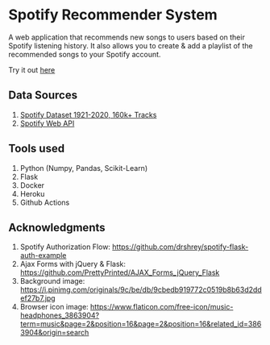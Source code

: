 # Spotify Recommender System

A web application that recommends new songs to users based on their Spotify listening history. It also allows you to create & add a playlist of the recommended songs to your Spotify account.

Try it out <a href="spotifyrecommendersystem.herokuapp.com">here</a>

## Data Sources

1. <a href="https://www.kaggle.com/yamaerenay/spotify-dataset-19212020-160k-tracks?select=data.csv">Spotify Dataset 1921-2020, 160k+ Tracks</a>
2. <a href="https://developer.spotify.com/documentation/web-api/">Spotify Web API</a>

## Tools used
1. Python (Numpy, Pandas, Scikit-Learn)
2. Flask
3. Docker
4. Heroku
5. Github Actions

## Acknowledgments
1. Spotify Authorization Flow: <a href="https://github.com/drshrey/spotify-flask-auth-example">https://github.com/drshrey/spotify-flask-auth-example</a>
2. Ajax Forms with jQuery & Flask: <a href="https://github.com/PrettyPrinted/AJAX_Forms_jQuery_Flask">https://github.com/PrettyPrinted/AJAX_Forms_jQuery_Flask</a>
3. Background image: <a href="https://i.pinimg.com/originals/9c/be/db/9cbedb919772c0519b8b63d2ddef27b7.jpg">https://i.pinimg.com/originals/9c/be/db/9cbedb919772c0519b8b63d2ddef27b7.jpg</a>
4. Browser icon image: <a href="https://www.flaticon.com/free-icon/music-headphones_3863904?term=music&page=2&position=16&page=2&position=16&related_id=3863904&origin=search">https://www.flaticon.com/free-icon/music-headphones_3863904?term=music&page=2&position=16&page=2&position=16&related_id=3863904&origin=search</a>



